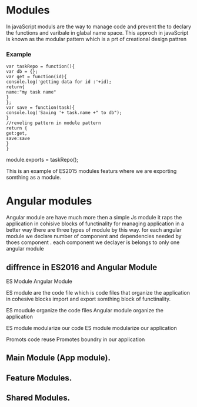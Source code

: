# Modules

In javaScript moduls are the way to manage code and prevent the to declary the functions and varibale in glabal name space. This approch in javaScript is known as the modular pattern which is a prt of creational design pattren

### Example

```
var taskRepo = function(){
var db = {};
var get = function(id){
console.log('getting data for id :'+id);
return{
name:"my task name"
}
};
var save = function(task){
console.log('Saving '+ task.name +" to db");
}
//reveling pattern in module pattern
return {
get:get,
save:save
}
}
```

module.exports = taskRepo();

This is an example of ES2015 modules featurs where we are exporting somthing as a module.

# Angular modules

Angular module are have much more then a simple Js module it raps the application in cohisive blocks of functinality for managing application in a better way there are three types of module by this way. for each angular module we declare number of component and dependencies needed by thoes component . each component we declayer is belongs to only one angular module

## diffrence in ES2016 and Angular Module

ES Module                                                               Angular Module


ES module are the code file which is                                    code files that organize the application in cohesive blocks
import and export somthing                                              block of functinality.  

ES moudule organize the code files                                      Angular module organize the application

ES module modularize our code                                           ES module modularize our application

Promots code reuse                                                      Promotes boundry in our application


## Main Module (App module).

## Feature Modules.

## Shared Modules.
